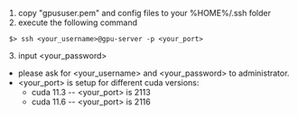 1. copy "gpususer.pem" and config files to  your %HOME%/.ssh folder
2. execute the following command
 ```
  $> ssh <your_username>@gpu-server -p <your_port>
 ```
3. input <your_password> 

* please ask for <your_username> and <your_password> to administrator.
* <your_port> is setup for different cuda versions:
   -   cuda 11.3   -- <your_port> is 2113
   -   cuda 11.6   -- <your_port> is 2116

 

